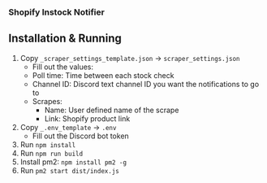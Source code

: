 ### Shopify Instock Notifier

## Installation & Running

1. Copy `_scraper_settings_template.json` -> `scraper_settings.json`
   * Fill out the values:
    * Poll time: Time between each stock check
    * Channel ID: Discord text channel ID you want the notifications to go to
    * Scrapes:
       * Name: User defined name of the scrape
       * Link: Shopify product link
2. Copy `_.env_template` -> `.env`
   * Fill out the Discord bot token
3. Run `npm install`
4. Run `npm run build`
5. Install pm2: `npm install pm2 -g`
6. Run `pm2 start dist/index.js`
